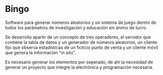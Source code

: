 # Bingo
Software para generar números aleatorios y un sistema de juego dentro de todos los parámetros de investigación y educación sin ánimo de lucro.

Se desarrolla apartir de un concepto de tres operadores, el servidor que contiene la tabla de datos y un generador de números aleatorios, un cliente fijo que observa estadísticas de un ficticio punto de venta y un cliente móvil que genera la información "in situ".

Es necesario generar los elementos por seperado, de ahí la necesidad de generar un proyecto que integre la electrónica y programación necesaria.